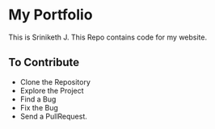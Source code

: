# My Portfolio

This is Sriniketh J.
This Repo contains code for my website.

## To Contribute

* Clone the Repository
* Explore the Project
* Find a Bug
* Fix the Bug
* Send a PullRequest.
